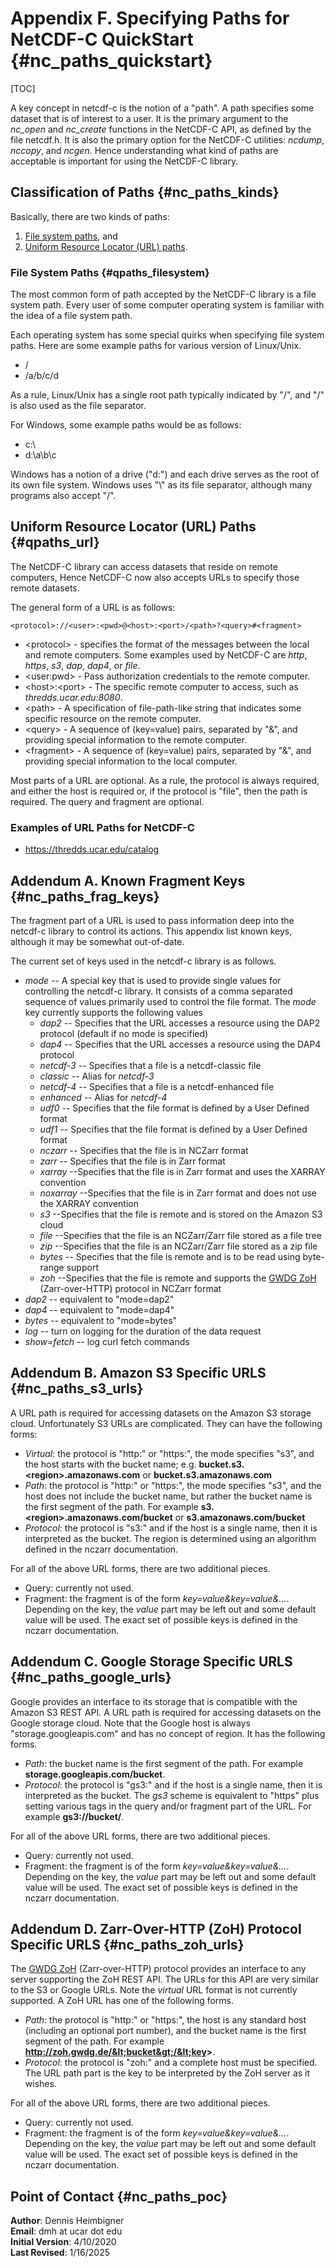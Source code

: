 Appendix F. Specifying Paths for NetCDF-C QuickStart {#nc_paths_quickstart}
==============================

[TOC]

A key concept in netcdf-c is the notion of a "path".
A path specifies some dataset that is of interest to a user.
It is the primary argument to the *nc_open* and *nc_create*
functions in the NetCDF-C API, as defined by the file netcdf.h.
It is also the primary option for the NetCDF-C utilities:
*ncdump*, *nccopy*, and *ncgen*.
Hence understanding what kind of paths are acceptable is important
for using the NetCDF-C library.

## Classification of Paths {#nc_paths_kinds}

Basically, there are two kinds of paths:
1. <a href="#qpaths_filesystem">File system paths</a>, and
2. <a href="#qpaths_url">Uniform Resource Locator (URL) paths</a>.

### File System Paths {#qpaths_filesystem}

The most common form of path accepted by the NetCDF-C library is a file system path.
Every user of some computer operating system is familiar with the idea of a file system path.

Each operating system has some special quirks when specifying file system paths.
Here are some example paths for various version of Linux/Unix.
* /
* /a/b/c/d

As a rule, Linux/Unix has a single root path typically indicated by "/",
and "/" is also used as the file separator.

For Windows, some example paths would be as follows:
* c:\\
* d:\\a\\b\\c

Windows has a notion of a drive ("d:") and each drive serves as the root
of its own file system. Windows uses "\\" as its file separator, although
many programs also accept "/".

## Uniform Resource Locator (URL) Paths {#qpaths_url}

The NetCDF-C library can access datasets that reside on remote computers,
Hence NetCDF-C now also accepts URLs to specify those remote datasets.

The general form of a URL is as follows:
````
<protocol>://<user>:<pwd>@<host>:<port>/<path>?<query>#<fragment>
````
* \<protocol\> - specifies the format of the messages between the local and remote computers. Some examples used by NetCDF-C are *http*, *https*, *s3*, *dap*, *dap4*, or *file*.
* \<user:pwd\> - Pass authorization credentials to the remote computer.
* \<host\>:\<port\> - The specific remote computer to access, such as *thredds.ucar.edu:8080*.
* \<path\> - A specification of file-path-like string that indicates some specific resource on the remote computer.
* \<query\> - A sequence of (key=value) pairs, separated by "&", and providing special information to the remote computer.
* \<fragment\> - A sequence of (key=value) pairs, separated by "&", and providing special information to the local computer.

Most parts of a URL are optional. As a rule, the protocol is always required,
and either the host is required or, if the protocol is "file", then the path is required.
The query and fragment are optional.

### Examples of URL Paths for NetCDF-C
* https://thredds.ucar.edu/catalog

## Addendum A. Known Fragment Keys {#nc_paths_frag_keys}

The fragment part of a URL is used to pass information deep into
the netcdf-c library to control its actions.
This appendix list known keys, although it may be somewhat out-of-date.

The current set of keys used in the netcdf-c library is as follows.
* _mode_ -- A special key that is used to provide single values for controlling the netcdf-c library. It consists of a comma separated sequence of values
primarily used to control the file format.
The *mode* key currently supports the following values
    - _dap2_ -- Specifies that the URL accesses a resource using the DAP2 protocol (default if no mode is specified)
    - _dap4_ -- Specifies that the URL accesses a resource using the DAP4 protocol
    - _netcdf-3_ -- Specifies that a file is a netcdf-classic file
    - _classic_ -- Alias for _netcdf-3_
    - _netcdf-4_ -- Specifies that a file is a netcdf-enhanced file
    - _enhanced_ -- Alias for _netcdf-4_
    - _udf0_ -- Specifies that the file format is defined by a User Defined format
    - _udf1_ -- Specifies that the file format is defined by a User Defined format
    - _nczarr_ -- Specifies that the file is in NCZarr format
    - _zarr_ -- Specifies that the file is in Zarr format
    - _xarray_ --Specifies that the file is in Zarr format and uses the XARRAY convention
    - _noxarray_ --Specifies that the file is in Zarr format and does not use the XARRAY convention
    - _s3_ --Specifies that the file is remote and is stored on the Amazon S3 cloud
    - _file_ --Specifies that the file is an NCZarr/Zarr file stored as a file tree
    - _zip_ --Specifies that the file is an NCZarr/Zarr file stored as a zip file
    - _bytes_ -- Specifies that the file is remote and is to be read using byte-range support
    - _zoh_ --Specifies that the file is remote and supports the [GWDG ZoH](https://pad.gwdg.de/DtHGRP38Sw2YQDAAjPuP2Q) (Zarr-over-HTTP) protocol
 in NCZarr format
* _dap2_ -- equivalent to "mode=dap2"
* _dap4_ -- equivalent to "mode=dap4"
* _bytes_ -- equivalent to "mode=bytes"
* _log_ -- turn on logging for the duration of the data request
* _show=fetch_ -- log curl fetch commands

## Addendum B. Amazon S3 Specific URLS {#nc_paths_s3_urls}
A URL path is required for accessing datasets on the Amazon S3 storage cloud.
Unfortunately S3 URLs are complicated.
They can have the following forms:
* _Virtual_: the protocol is "http:" or "https:", the mode specifies "s3", and the host starts with the bucket name; e.g. __bucket.s3.&lt;region&gt;.amazonaws.com__  or  __bucket.s3.amazonaws.com__
* _Path_: the protocol is "http:" or "https:", the mode specifies "s3", and the host does not include the bucket name, but rather the bucket name is the first segment of the path. For example __s3.&lt;region&gt;.amazonaws.com/bucket__ or __s3.amazonaws.com/bucket__
* _Protocol_: the protocol is "s3:" and if the host is a single name, then it is interpreted as the bucket. The region is determined using an algorithm defined in the nczarr documentation.

For all of the above URL forms, there are two additional pieces.
* Query: currently not used.
* Fragment: the fragment is of the form _key=value&key=value&..._. Depending on the key, the _value_ part may be left out and some default value will be used. The exact set of possible keys is defined in the nczarr documentation.

## Addendum C. Google Storage Specific URLS {#nc_paths_google_urls}
Google provides an interface to its storage that is compatible with the Amazon S3 REST API.
A URL path is required for accessing datasets on the Google storage cloud.
Note that the Google host is always "storage.googleapis.com" and has no concept of region.
It has the following forms.
* _Path_: the bucket name is the first segment of the path.
For example __storage.googleapis.com/bucket__.
* _Protocol_: the protocol is "gs3:" and if the host is a single name, then it is interpreted as the bucket. The _gs3_ scheme is equivalent to "https" plus setting various tags in the query and/or fragment part of the URL.
For example __gs3://bucket/__.

For all of the above URL forms, there are two additional pieces.
* Query: currently not used.
* Fragment: the fragment is of the form _key=value&key=value&..._. Depending on the key, the _value_ part may be left out and some default value will be used. The exact set of possible keys is defined in the nczarr documentation.

## Addendum D. Zarr-Over-HTTP (ZoH) Protocol Specific URLS {#nc_paths_zoh_urls}
The [GWDG ZoH](https://pad.gwdg.de/DtHGRP38Sw2YQDAAjPuP2Q) (Zarr-over-HTTP) protocol provides an interface to any server supporting the ZoH REST API.
The URLs for this API are very similar to the S3 or Google URLs.
Note the _virtual_ URL format is not currently supported.
A ZoH URL has one of the following forms.
* _Path_: the protocol is "http:" or "https:", the host is any standard host (including an optional port number), and the bucket name is the first segment of the path.
For example __http://zoh.gwdg.de/&lt;bucket&gt;/&lt;key&gt;__.
* _Protocol_: the protocol is "zoh:" and a complete host must be specified.
The URL path part is the key to be interpreted by the ZoH server
as it wishes.

For all of the above URL forms, there are two additional pieces.
* Query: currently not used.
* Fragment: the fragment is of the form _key=value&key=value&..._. Depending on the key, the _value_ part may be left out and some default value will be used. The exact set of possible keys is defined in the nczarr documentation.

## Point of Contact {#nc_paths_poc}

__Author__: Dennis Heimbigner<br>
__Email__: dmh at ucar dot edu<br>
__Initial Version__: 4/10/2020<br>
__Last Revised__: 1/16/2025

